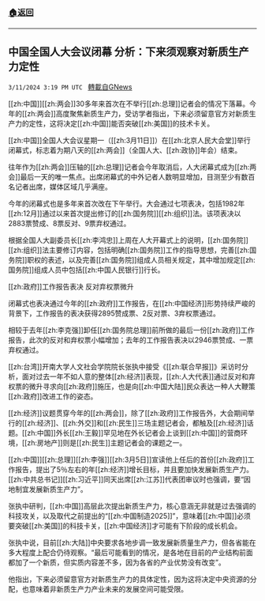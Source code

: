 ###  [:house:返回](README.md)
---


## 中国全国人大会议闭幕 分析：下来须观察对新质生产力定性
`3/11/2024 3:19 PM UTC ` [轉載自GNews](https://gnews.org/articles/2384810)

[[zh:中国]][[zh:两会]]30多年来首次在不举行[[zh:总理]]记者会的情况下落幕。今年的[[zh:两会]]高度聚焦新质生产力，受访学者指出，下来必须留意官方对新质生产力的定性，这将决定[[zh:中国]]能否突破[[zh:美国]]的技术卡关。

[[zh:中国]]全国人大会议星期一（[[zh:3月11日]]）在[[zh:北京人民大会堂]]举行闭幕式，标志着为期八天的[[zh:两会]]（全国人大、[[zh:政协]]年会）结束。

往年作为[[zh:两会]]压轴的[[zh:总理]]记者会今年取消后，人大闭幕式成为[[zh:两会]]最后一天的唯一焦点。出席闭幕式的中外记者人数明显增加，目测至少有数百名记者出席，媒体区域几乎满座。

今年的闭幕式也是多年来首次改在下午举行。大会通过七项表决，包括1982年[[zh:12月]]通过以来首次提出修订的[[zh:国务院]][[zh:组织]]法。该项表决以2883票赞成、8票反对、9票弃权通过。

根据全国人大副委员长[[zh:李鸿忠]]上周在人大开幕式上的说明，[[zh:国务院]][[zh:组织]]法主要修订内容，包括明确[[zh:国务院]]工作的指导思想，完善[[zh:国务院]]职权的表述，以及完善[[zh:国务院]]组成人员相关规定，其中增加规定[[zh:国务院]]组成人员中包括[[zh:中国人民银行]]行长。

[[zh:政府]]工作报告表决 反对弃权票微升

闭幕式也表决通过今年的[[zh:政府]]工作报告，在[[zh:中国经济]]形势持续严峻的背景下，工作报告的表决获得2895赞成票、2反对票、3弃权票通过。

相较于去年[[zh:李克强]]卸任[[zh:国务院总理]]前所做的最后一份[[zh:政府]]工作报告，此次的反对和弃权票小幅增加；去年的工作报告表决以2946票赞成、一票弃权通过。

[[zh:台湾]]开南大学人文社会学院院长张执中接受《[[zh:联合早报]]》采访时分析，面对过去一年不如人意的整体[[zh:经济]]表现，[[zh:人大代表]]通过反对和弃权票的微升寻求向[[zh:政府]]施压，也是向[[zh:中国大陆]]民众表达一种人大鞭策[[zh:政府]]改进工作的姿态。

[[zh:经济]]议题贯穿今年的[[zh:两会]]，除了[[zh:政府]]工作报告外，大会期间举行的[[zh:经济]]、[[zh:外交]]和[[zh:民生]]三场主题记者会，都触及[[zh:经济]]话题。[[zh:中国]]外长[[zh:王毅]]罕见地在外长记者会上谈到[[zh:中国]]的营商环境，[[zh:房地产]]则是[[zh:民生]]主题记者会的课题之一。

[[zh:中国]][[zh:总理]][[zh:李强]][[zh:3月5日]]宣读他上任后的首份[[zh:政府]]工作报告，提出了5％左右的年[[zh:经济]]增长目标，并且要加快发展新质生产力。[[zh:中共总书记]][[zh:习近平]]同天出席[[zh:江苏]]代表团审议时也强调，要“因地制宜发展新质生产力”。

张执中研判，[[zh:中国]]高层此次提出新质生产力，核心意涵无非就是过去强调的科技攻关，以及取代之前提出的“[[zh:中国制造2025]]”，意味着[[zh:中国]]必须要突破[[zh:美国]]的科技卡关，[[zh:中国经济]]才可能有下阶段的成长机会。

张执中说，目前[[zh:大陆]]中央要求各地步调一致发展新质量生产力，但各省能在多大程度上配合仍待观察。“最后可能看到的情况，是各地在目前的产业结构前面都加了一个新质，但实质内容差不多，因为各省的产业优势没有改变”。

他指出，下来必须留意官方对新质生产力的具体定性，因为这将决定中央资源的分配，也意味着非新质生产力产业未来的发展空间可能受限。
